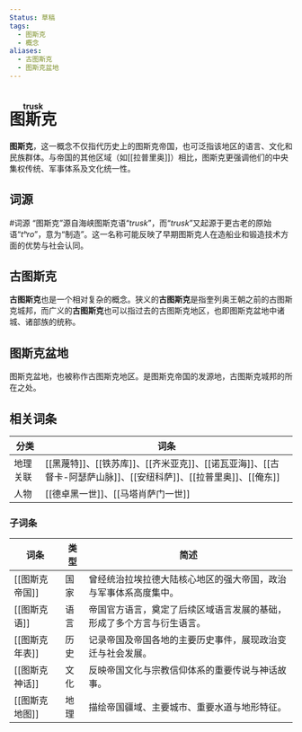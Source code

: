 ```yaml
---
Status: 草稿
tags:
  - 图斯克
  - 概念
aliases:
  - 古图斯克
  - 图斯克盆地
---
```

# <ruby>图斯克<rt>trusk</rt></ruby>

**图斯克**，这一概念不仅指代历史上的图斯克帝国，也可泛指该地区的语言、文化和民族群体。与帝国的其他区域（如[[拉普里奥]]）相比，图斯克更强调他们的中央集权传统、军事体系及文化统一性。

## 词源

#词源 
“图斯克”源自海峡图斯克语“*trusk*”，而“*trusk*”又起源于更古老的原始语“*tʰro*”，意为“制造”。这一名称可能反映了早期图斯克人在造船业和锻造技术方面的优势与社会认同。

## 古图斯克

**古图斯克**也是一个相对复杂的概念。狭义的**古图斯克**是指奎列奥王朝之前的古图斯克城邦，而广义的**古图斯克**也可以指过去的古图斯克地区，也即图斯克盆地中诸城、诸部族的统称。

## 图斯克盆地

图斯克盆地，也被称作古图斯克地区。是图斯克帝国的发源地，古图斯克城邦的所在之处。

## 相关词条


| 分类   | 词条                                                                       |
| ---- | ------------------------------------------------------------------------ |
| 地理关联 | [[黑蔑特]]、[[铁苏库]]、[[齐米亚克]]、[[诺瓦亚海]]、[[古督卡-阿瑟萨山脉]]、[[安纽科萨]]、[[拉普里奥]]、[[俺东]] |
| 人物   | [[德卓黑一世]]、[[马塔肖萨门一世]]                                                    |


### 子词条


| 词条        | 类型  | 简述                                  |
| --------- | --- | ----------------------------------- |
| [[图斯克帝国]] | 国家  | 曾经统治拉埃拉德大陆核心地区的强大帝国，政治与军事体系高度集中。    |
| [[图斯克语]]  | 语言  | 帝国官方语言，奠定了后续区域语言发展的基础，形成了多个方言与衍生语言。 |
| [[图斯克年表]] | 历史  | 记录帝国及帝国各地的主要历史事件，展现政治变迁与社会发展。       |
| [[图斯克神话]] | 文化  | 反映帝国文化与宗教信仰体系的重要传说与神话故事。            |
| [[图斯克地图]] | 地理  | 描绘帝国疆域、主要城市、重要水道与地形特征。              |

